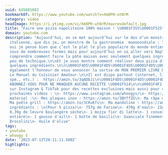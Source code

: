 ```yaml
---
uuid: 645601682
bookmarkOf: https://www.youtube.com/watch?v=Xm8PH-utNrM
category: video
headImage: https://i.ytimg.com/vi/Xm8PH-utNrM/maxresdefault.jpg
title: "Faire une pizza napolitaine 100% maison ! \U0001F355\U0001F525"
domain: youtube.com
description: "Aujourd'hui, on se met aujourd’hui sur le dos d’un monstre de la gastronomie
  italienne, que dis je… un monstre de la gastronomie  mooooondiale : la pizza. Car
  oui je pense bien que c’est le plat le plus populaire du monde entier. Elle existe
  sous de nombreuses formes mais pour aujourd’hui on va aller vers Naples.\n\nOn va
  comprendre comment faire la pâte maison avec seulement quelques ingrédients et un
  peu de technique.\n\nEt je vous montre comment réaliser deux pizza différentes avec
  quelques ingrédients.\n\n\U0001F4D5\U0001F4D5\U0001F4D5\U0001F4D5\U0001F4D5\U0001F4D5\U0001F4D5\nJ'ai
  également l'honneur de vous annoncer la sortie de MON PREMIER LIVRE DE CUISINE :
  Le Manuel du Cuisinier Amateur.\n\nIl est dispo partout (internet, librairie, boutiques
  spé., etc.) :  https://amzn.to/3qADbJi\n\U0001F4D5\U0001F4D5\U0001F4D5\U0001F4D5\U0001F4D5\U0001F4D5\U0001F4D5\n\n\U0001F514
  ABONNEZ-VOUS POUR NE MANQUER AUCUNE RECETTE​​​​ \U0001F514\n\n\U0001F4F2 Retrouvez-moi
  sur Instagram & TikTok pour des recettes exclusives mais aussi pour connaître les
  prochaines vidéos : \n- https://www.instagram.com/whoogys/​​​​​​\n- https://vm.tiktok.com/ZSwUrJ7Y/​​\n\nInfo
  matériel :\n- Mes plaques inox : https://amzn.to/3NYffZG\n- Ma râpe magique : https://amzn.to/3X5OzJh\n-
  Ma poêle grill : https://amzn.to/3CRuKfs\n- Ma mandoline : https://amzn.to/3pmpPAh\n\nLes
  ingrédients : \n(Pour 5 pizza)\n- 757g de Farine\n- 470g d'eau\n- 23g de sel\n-
  0,39g de levure boulangère sèche\n- 1 mozza fior di latte\n- 1 conserve de tomate
  entière\n- 1 gousse d'ail\n- 1 botte de basilic\n- Guanciale finement tranché\n-
  Brocolini\n- Huile d'olive"
tags:
- youtube
- whoogy ́s
date: '2023-07-13T20:11:11.580Z'
highlights:
---
```



